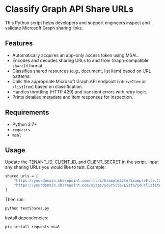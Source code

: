 # Classify Graph API Share URLs

This Python script helps developers and support engineers inspect and validate Microsoft Graph sharing links.

## Features

- Automatically acquires an app-only access token using MSAL.
- Encodes and decodes sharing URLs to and from Graph-compatible `shareId` format.
- Classifies shared resources (e.g., document, list item) based on URL patterns.
- Calls the appropriate Microsoft Graph API endpoint (`/driveItem` or `/listItem`) based on classification.
- Handles throttling (HTTP 429) and transient errors with retry logic.
- Prints detailed metadata and item responses for inspection.

## Requirements

- Python 3.7+
- `requests`
- `msal`

## Usage

Update the TENANT_ID, CLIENT_ID, and CLIENT_SECRET in the script. Input any sharing URLs you would like to test. Example:
```bash
shared_urls = [
    "https://yourdomain.sharepoint.com/:t:/s/ExampleSite/ExampleFile.txt",
    "https://yourdomain.sharepoint.com/sites/yoursite/Lists/yourlistitem"
]

```

Then run:

```bash
python testShares.py
```

Install dependencies:
```bash
pip install requests msal
```


